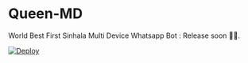 # Queen-MD
World Best First Sinhala Multi Device Whatsapp Bot : Release soon 🔮✨.

[![Deploy](https://www.herokucdn.com/deploy/button.svg)](https://dashboard.heroku.com/new?button-url=https://github.com/genux-official/Queen-MD&template=https://github.com/genux-official/Queen-MD.git)
